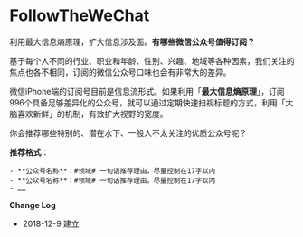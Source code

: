 # FollowTheWeChat
利用最大信息熵原理，扩大信息涉及面。**有哪些微信公众号值得订阅？**

基于每个人不同的行业、职业和年龄、性别、兴趣、地域等各种因素，我们关注的焦点也各不相同，订阅的微信公众号口味也会有非常大的差异。

微信iPhone端的订阅号目前是信息流形式。如果利用「**最大信息熵原理**」，订阅996个具备足够差异化的公众号，就可以通过定期快速扫视标题的方式，利用「大脑喜欢新鲜」的机制，有效扩大视野的宽度。

你会推荐哪些特别的、潜在水下、一般人不太关注的优质公众号呢？

**推荐格式**：

```
- **公众号名称**：#领域# 一句话推荐理由，尽量控制在17字以内
- **公众号名称**：#领域# 一句话推荐理由，尽量控制在17字以内
- ……
```





**Change Log**

- 2018-12-9 建立